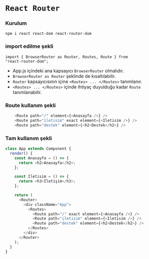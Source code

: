 # `React Router`

### Kurulum

`npm i react react-dom react-router-dom`

### import edilme şekli

<code>import { BrowserRouter as Router, Routes, Route } from "react-router-dom";</code>

- App.js içindeki ana kapsayıcı `BrowserRouter` olmalıdır.
- `BrowserRouter as Router` şeklinde de kısaltılabilir.
- `Router` kapsayıcısının içine `<Routes> ... </Routes>` tanımlanır.
- `<Routes> ... </Routes>` içinde ihtiyaç duyulduğu kadar `Route` tanımlanabilir.

### Route kullanım şekli

```js script
    <Route path="/" element={<Anasayfa />} />
    <Route path="iletisim" exact element={<Iletisim />} />
    <Route path="destek" element={<h2>Destek</h2>} />
```

### Tam kullanım şekli

```js script
class App extends Component {
  render() {
    const Anasayfa = () => {
      return <h2>Anasayfa</h2>;
    };

    const Iletisim = () => {
      return <h3>İletişim</h3>;
    };

    return (
      <Router>
        <div className="App">
          <Routes>
            <Route path="/" exact element={<Anasayfa />} />
            <Route path="iletisim" element={<Iletisim />} />
            <Route path="destek" element={<h2>Destek</h2>} />
          </Routes>
        </div>
      </Router>
    );
  }
}
```
